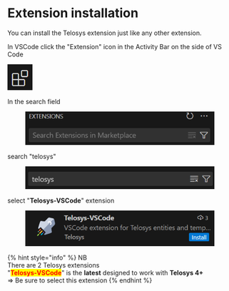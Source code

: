 # Extension installation

You can install the Telosys extension just like any other extension.

In VSCode click the "Extension" icon in the Activity Bar on the side of VS Code

<img src="../.gitbook/assets/image (1) (1) (1) (1).png" alt="" data-size="original">



In the search field

<div align="left">

<figure><img src="../.gitbook/assets/image (2) (1).png" alt=""><figcaption></figcaption></figure>

</div>

search "telosys"&#x20;

<div align="left">

<figure><img src="../.gitbook/assets/image (3).png" alt=""><figcaption></figcaption></figure>

</div>

select "**Telosys-VSCode**" extension

<div align="left">

<figure><img src="../.gitbook/assets/image (1) (1) (1).png" alt=""><figcaption></figcaption></figure>

</div>



{% hint style="info" %}
NB \
There are 2 Telosys extensions \
"<mark style="color:red;">**Telosys-VSCode**</mark>" is the **latest** designed to work with **Telosys 4+** \
\=> Be sure to select this extension
{% endhint %}





